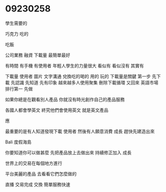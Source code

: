 # 09230258
學生需要的

巧克力 吃的

吃飯

公司業務 融資
下載量
最簡單最好

有時間 有手機 有使用者
年輕人學生的力量很大
看似有 看似沒有 其實有

下載量 使用者 圖片 文字溝通
兌換吃的喝的 用的 玩的
下載量是關鍵
第一步 先下載 先認識 先知道 先有印象 越來越多人使用聚集 刪除下載循環
又回來
 英語市場 排行第一
 先做


  如果你總是在觀看別人產品
  你就沒有時光創作自己的產品服務


 

 各國人都會學英文
 終究他們會使用英文
 就是英文產品

 應


最重要的是有人知道發現下載 使用者
然後有人願意消費 成長
趕快先建造出來

Bali 
度假海島

你要知道你可以做甚麼
先把產品放上去做出來
持續修正加入 成長


世界上的交易在每個地方進行

平台美麗的產品
去看看它們怎麼做的

直播
交易完成 交換
簡單服務快速

